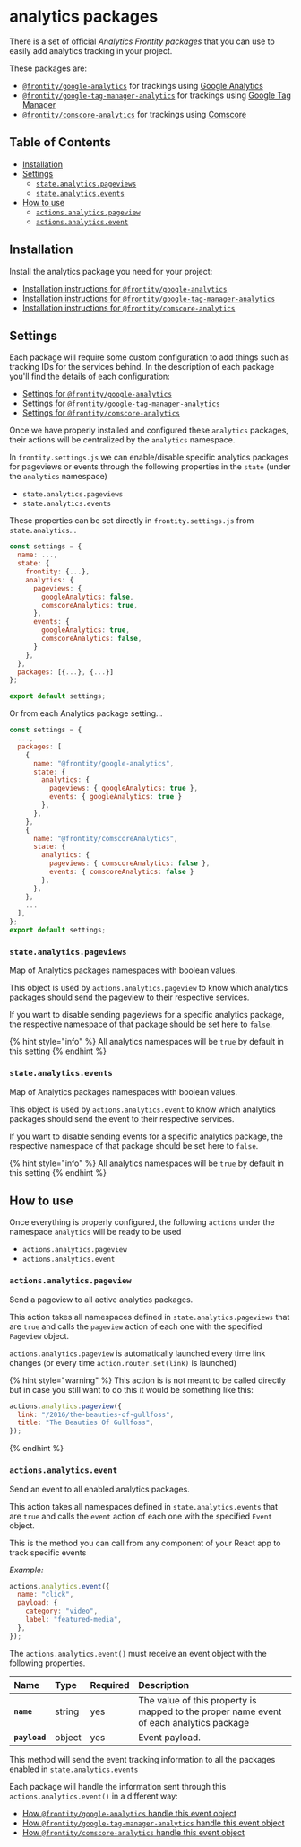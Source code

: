 # analytics packages

There is a set of official _Analytics Frontity packages_ that you can use to easily add analytics tracking in your project.

These packages are:

- [`@frontity/google-analytics`](google-analytics.md) for trackings using [Google Analytics](https://analytics.google.com/)
- [`@frontity/google-tag-manager-analytics`](google-tag-manager-analytics.md) for trackings using [Google Tag Manager](https://tagmanager.google.com/)
- [`@frontity/comscore-analytics`](comscore-analytics.md) for trackings using [Comscore](https://www.comscore.com/)

## Table of Contents

- [Installation](./#installation)
- [Settings](./#settings)
  - [`state.analytics.pageviews`](./#state-analytics-pageviews)
  - [`state.analytics.events`](./#state-analytics-events)
- [How to use](./#how-to-use)
  - [`actions.analytics.pageview`](./#actions-analytics-pageview)
  - [`actions.analytics.event`](./#actions-analytics-event)

## Installation

Install the analytics package you need for your project:

- [Installation instructions for `@frontity/google-analytics`](google-analytics.md#install)
- [Installation instructions for `@frontity/google-tag-manager-analytics`](google-tag-manager-analytics.md#install)
- [Installation instructions for `@frontity/comscore-analytics`](comscore-analytics.md#install)

## Settings

Each package will require some custom configuration to add things such as tracking IDs for the services behind. In the description of each package you'll find the details of each configuration:

- [Settings for `@frontity/google-analytics`](google-analytics.md#settings)
- [Settings for `@frontity/google-tag-manager-analytics`](google-tag-manager-analytics.md#settings)
- [Settings for `@frontity/comscore-analytics`](comscore-analytics.md#settings)

Once we have properly installed and configured these `analytics` packages, their actions will be centralized by the `analytics` namespace.

In `frontity.settings.js` we can enable/disable specific analytics packages for pageviews or events through the following properties in the `state` \(under the `analytics` namespace\)

- `state.analytics.pageviews`
- `state.analytics.events`

These properties can be set directly in `frontity.settings.js` from `state.analytics`...

```javascript
const settings = {
  name: ...,
  state: {
    frontity: {...},
    analytics: {
      pageviews: {
        googleAnalytics: false,
        comscoreAnalytics: true,
      },
      events: {
        googleAnalytics: true,
        comscoreAnalytics: false,
      }
    },
  },
  packages: [{...}, {...}]
};

export default settings;
```

Or from each Analytics package setting...

```javascript
const settings = {
  ...,
  packages: [
    {
      name: "@frontity/google-analytics",
      state: {
        analytics: {
          pageviews: { googleAnalytics: true },
          events: { googleAnalytics: true }
        },
      },
    },
    {
      name: "@frontity/comscoreAnalytics",
      state: {
        analytics: {
          pageviews: { comscoreAnalytics: false },
          events: { comscoreAnalytics: false }
        },
      },
    },
    ...
  ],
};
export default settings;
```

### `state.analytics.pageviews`

Map of Analytics packages namespaces with boolean values.

This object is used by `actions.analytics.pageview` to know which analytics packages should send the pageview to their respective services.

If you want to disable sending pageviews for a specific analytics package, the respective namespace of that package should be set here to `false`.

{% hint style="info" %}
All analytics namespaces will be `true` by default in this setting
{% endhint %}

### `state.analytics.events`

Map of Analytics packages namespaces with boolean values.

This object is used by `actions.analytics.event` to know which analytics packages should send the event to their respective services.

If you want to disable sending events for a specific analytics package, the respective namespace of that package should be set here to `false`.

{% hint style="info" %}
All analytics namespaces will be `true` by default in this setting
{% endhint %}

## How to use

Once everything is properly configured, the following `actions` under the namespace `analytics` will be ready to be used

- `actions.analytics.pageview`
- `actions.analytics.event`

### `actions.analytics.pageview`

Send a pageview to all active analytics packages.

This action takes all namespaces defined in `state.analytics.pageviews` that are `true` and calls the `pageview` action of each one with the specified `Pageview` object.

`actions.analytics.pageview` is automatically launched every time link changes \(or every time `action.router.set(link)` is launched\)

{% hint style="warning" %}
This action is is not meant to be called directly but in case you still want to do this it would be something like this:

```javascript
actions.analytics.pageview({
  link: "/2016/the-beauties-of-gullfoss",
  title: "The Beauties Of Gullfoss",
});
```

{% endhint %}

### `actions.analytics.event`

Send an event to all enabled analytics packages.

This action takes all namespaces defined in `state.analytics.events` that are `true` and calls the `event` action of each one with the specified `Event` object.

This is the method you can call from any component of your React app to track specific events

_Example:_

```javascript
actions.analytics.event({
  name: "click",
  payload: {
    category: "video",
    label: "featured-media",
  },
});
```

The `actions.analytics.event()` must receive an event object with the following properties.

| Name          | Type   | Required | Description                                                                             |
| :------------ | :----- | :------- | :-------------------------------------------------------------------------------------- |
| **`name`**    | string | yes      | The value of this property is mapped to the proper name event of each analytics package |
| **`payload`** | object | yes      | Event payload.                                                                          |

This method will send the event tracking information to all the packages enabled in `state.analytics.events`

Each package will handle the information sent through this `actions.analytics.event()` in a different way:

- [How `@frontity/google-analytics` handle this event object](google-analytics.md#actionsanalyticsevent)
- [How `@frontity/google-tag-manager-analytics` handle this event object](google-tag-manager-analytics.md#actionsanalyticsevent)
- [How `@frontity/comscore-analytics` handle this event object](comscore-analytics.md#actionsanalyticsevent)
